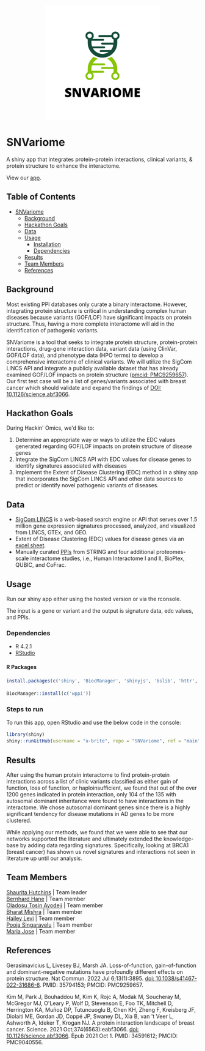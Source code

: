 <p align="center">
  <img width="300" height="300" src="logo.png">
</p>

# SNVariome

A shiny app that integrates protein-protein interactions, clinical variants, & protein structure to enhance the interactome.

View our [app]().

## Table of Contents

- [SNVariome](#snvariome)
    - [Background](#Background)
    - [Hackathon Goals](#hackathon-goals)
    - [Data](#data)
    - [Usage](#usage)
        - [Installation](#installation)
        - [Dependencies](#dependencies)
    - [Results](#results)
    - [Team Members](#team-members)
    - [References](#references)

## Background

Most existing PPI databases only curate a binary interactome. However, integrating protein structure is critical in understanding complex human diseases because variants (GOF/LOF) have significant impacts on protein structure. Thus, having a more complete interactome will aid in the identification of pathogenic variants.

SNVariome is a tool that seeks to integrate protein structure, protein-protein interactions, drug-gene interaction data, variant data (using ClinVar, GOF/LOF data), and phenotype data (HPO terms) to develop a comprehensive interactome of clinical variants. We will utilize the SigCom LINCS API and integrate a publicly available dataset that has already examined GOF/LOF impacts on protein structure ([pmcid: PMC9259657](https://www.ncbi.nlm.nih.gov/pmc/articles/PMC9259657/)). Our first test case will be a list of genes/variants associated with breast cancer which should validate and expand the findings of [DOI: 10.1126/science.abf3066](https://www.science.org/doi/10.1126/science.abf3066). 

## Hackathon Goals

During Hackin' Omics, we'd like to:
1. Determine an appropriate way or ways to utilize the EDC values generated regarding GOF/LOF impacts on protein structure of disease genes
2. Integrate the SigCom LINCS API with EDC values for disease genes to identify signatures associated with diseases
3. Implement the Extent of Disease Clustering (EDC) method in a shiny app that incorporates the SigCom LINCS API and other data sources to predict or identify novel pathogenic variants of diseases.


## Data

- [SigCom LINCS](https://maayanlab.cloud/sigcom-lincs/#/) is a web-based search engine or API that serves over 1.5 million gene expression signatures processed, analyzed, and visualized from LINCS, GTEx, and GEO. 
- Extent of Disease Clustering (EDC) values for disease genes via an [excel sheet](https://www.ncbi.nlm.nih.gov/pmc/articles/PMC9259657/bin/41467_2022_31686_MOESM4_ESM.xlsx').
- Manually curated [PPIs](https://www.sciencedirect.com/science/article/pii/S2589004220307185?via%3Dihub#mmc1) from STRING and four additional proteomes-scale interactome studies, i.e., Human Interactome I and II, BioPlex, QUBIC, and CoFrac.

## Usage

Run our shiny app either using the hosted version or via the rconsole.

The input is a gene or variant and the output is signature data, edc values, and PPIs.


### Dependencies

- R 4.2.1
- [RStudio](https://www.rstudio.com/products/rstudio/)

#### R Packages

```r
install.packages(c('shiny', 'BiocManager', 'shinyjs', 'bslib', 'httr', 'jsonlite', 'xml2', 'DT'))

BiocManager::install(c('wppi'))
```


### Steps to run

To run this app, open RStudio and use the below code in the console:

```r
library(shiny)
shiny::runGitHub(username = "u-brite", repo = "SNVariome", ref = "main", subdir = "app")
```

## Results

After using the human protein interactome to find protein-protein interactions across a list of clinic variants classified as either gain of function, loss of function, or haploinsufficient, we found that out of the over 1200 genes indicated in protein interaction, only 104 of the 135 with autosomal dominant inheritance were found to have interactions in the interactome. We chose autosomal dominant genes since there is a highly significant tendency for disease mutations in AD genes to be more clustered.

While applying our methods, we found that we were able to see that our networks supported the literature and ultimately extended the knowledge-base by adding data regarding signatures. Specifically, looking at BRCA1 (breast cancer) has shown us novel signatures and interactions not seen in literature up until our analysis.


## Team Members

[Shaurita Hutchins](https://github.com/sdhutchins) | Team leader   
[Bernhard Hane](https://github.com/swiss-made) | Team member   
[Oladosu Tosin Ayodeji](https://github.com/AIT1995) | Team member   
[Bharat Mishra](https://github.com/bharatm26) | Team member  
[Hailey Levi](https://github.com/orgs/u-brite/people/chaoticsci) | Team member  
[Pooja Singaravelu](https://github.com/orgs/u-brite/people/Poojas241) | Team member  
[Maria Jose](https://github.com/MariaJose501) | Team member

## References

Gerasimavicius L, Livesey BJ, Marsh JA. Loss-of-function, gain-of-function and dominant-negative mutations have profoundly different effects on protein structure. Nat Commun. 2022 Jul 6;13(1):3895. [doi: 10.1038/s41467-022-31686-6](https://www.ncbi.nlm.nih.gov/pmc/articles/PMC9259657/). PMID: 35794153; PMCID: PMC9259657.

Kim M, Park J, Bouhaddou M, Kim K, Rojc A, Modak M, Soucheray M, McGregor MJ, O'Leary P, Wolf D, Stevenson E, Foo TK, Mitchell D, Herrington KA, Muñoz DP, Tutuncuoglu B, Chen KH, Zheng F, Kreisberg JF, Diolaiti ME, Gordan JD, Coppé JP, Swaney DL, Xia B, van 't Veer L, Ashworth A, Ideker T, Krogan NJ. A protein interaction landscape of breast cancer. Science. 2021 Oct;374(6563):eabf3066. [doi: 10.1126/science.abf3066](https://www.science.org/doi/10.1126/science.abf3066). Epub 2021 Oct 1. PMID: 34591612; PMCID: PMC9040556.
